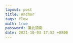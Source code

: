 ```yaml
---
layout: post
title: Anchor
tags: flow
math: true
password: 漠北镇南
date: 2021-10-03 17:52 +0800
---
```


